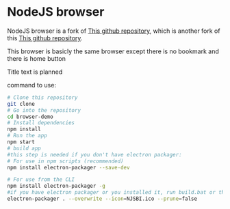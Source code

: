 # NodeJS browser
NodeJS browser is a fork of [This github repository](https://github.com/JscramblerBlog/browser-demo), which is another fork of this [This github repository](https://github.com/klombomb/browser-demo).

This browser is basicly the same browser except there is no bookmark and there is home button

Title text is planned

command to use:

```bash
# Clone this repository
git clone
# Go into the repository
cd browser-demo
# Install dependencies
npm install
# Run the app
npm start
# build app
#this step is needed if you don't have electron packager:
# For use in npm scripts (recommended)
npm install electron-packager --save-dev

# For use from the CLI
npm install electron-packager -g
#if you have electron packager or you installed it, run build.bat or this:
electron-packager . --overwrite --icon=NJSBI.ico --prune=false
```
